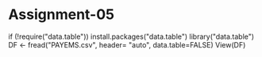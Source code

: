 # Assignment-05
if (!require("data.table")) install.packages("data.table")
library("data.table")
DF <- fread("PAYEMS.csv", header= "auto", data.table=FALSE)
View(DF)




